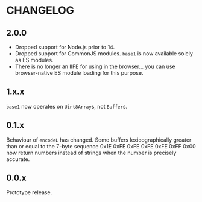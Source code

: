 # CHANGELOG

## 2.0.0

* Dropped support for Node.js prior to 14.
* Dropped support for CommonJS modules. `base1` is now available solely as ES modules.
* There is no longer an IIFE for using in the browser... you can use browser-native ES module loading for this purpose.

## 1.x.x

`base1` now operates on `Uint8Array`s, not `Buffer`s.

## 0.1.x

Behaviour of `encodeL` has changed. Some buffers lexicographically greater than or equal to the 7-byte sequence 0x1E 0xFE 0xFE 0xFE 0xFE 0xFF 0x00 now return numbers instead of strings when the number is precisely accurate.

## 0.0.x

Prototype release.
